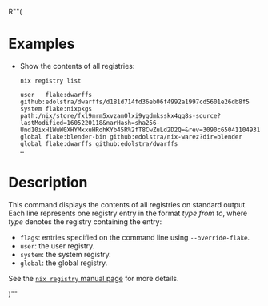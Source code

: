 R""(

# Examples

* Show the contents of all registries:

  ```console
  nix registry list
  ```

      user   flake:dwarffs github:edolstra/dwarffs/d181d714fd36eb06f4992a1997cd5601e26db8f5
      system flake:nixpkgs path:/nix/store/fxl9mrm5xvzam0lxi9ygdmksskx4qq8s-source?lastModified=1605220118&narHash=sha256-Und10ixH1WuW0XHYMxxuHRohKYb45R%2fT8CwZuLd2D2Q=&rev=3090c65041104931adda7625d37fa874b2b5c124
      global flake:blender-bin github:edolstra/nix-warez?dir=blender
      global flake:dwarffs github:edolstra/dwarffs
      …

# Description

This command displays the contents of all registries on standard
output. Each line represents one registry entry in the format *type*
*from* *to*, where *type* denotes the registry containing the entry:

* `flags`: entries specified on the command line using `--override-flake`.
* `user`: the user registry.
* `system`: the system registry.
* `global`: the global registry.

See the [`nix registry` manual page](./nix3-registry.md) for more details.

)""
